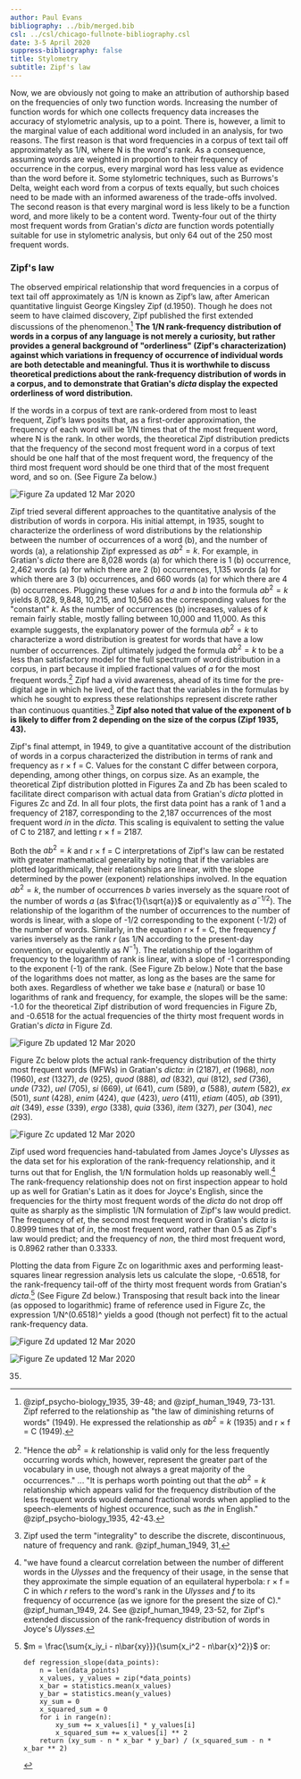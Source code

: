 ```yaml
---
author: Paul Evans
bibliography: ../bib/merged.bib
csl: ../csl/chicago-fullnote-bibliography.csl
date: 3-5 April 2020
suppress-bibliography: false
title: Stylometry
subtitle: Zipf's law
---
```

Now, we are obviously not going to make an attribution of authorship
based on the frequencies of only two function words. Increasing the
number of function words for which one collects frequency data
increases the accuracy of stylometric analysis, up to a point. There
is, however, a limit to the marginal value of each additional word
included in an analysis, for two reasons. The first reason is that
word frequencies in a corpus of text tail off approximately as 1/N,
where N is the word's rank. As a consequence, assuming words are
weighted in proportion to their frequency of occurrence in the
corpus, every marginal word has less value as evidence than the
word before it. Some stylometric techniques, such as Burrows's
Delta, weight each word from a corpus of texts equally, but such
choices need to be made with an informed awareness of the trade-offs
involved. The second reason is that every marginal word is less
likely to be a function word, and more likely to be a content word.
Twenty-four out of the thirty most frequent words from Gratian's
*dicta* are function words potentially suitable for use in stylometric
analysis, but only 64 out of the 250 most frequent words.

### Zipf's law

The observed empirical relationship that word frequencies in a
corpus of text tail off approximately as 1/N is known as Zipf’s
law, after American quantitative linguist George Kingsley Zipf
(d.1950). Though he does not seem to have claimed discovery, Zipf
published the first extended discussions of the phenomenon.[^10]
**The 1/N rank-frequency distribution of words in a corpus of any
language is not merely a curiosity, but rather provides a general
background of "orderliness" (Zipf's characterization) against which
variations in frequency of occurrence of individual words are both
detectable and meaningful. Thus it is worthwhile to discuss theoretical
predictions about the rank-frequency distribution of words in a
corpus, and to demonstrate that Gratian's *dicta* display the
expected orderliness of word distribution.**

If the words in a corpus of text are rank-ordered from most to least
frequent, Zipf’s laws posits that, as a first-order approximation,
the frequency of each word will be 1/N times that of the most
frequent word, where N is the rank. In other words, the theoretical
Zipf distribution predicts that the frequency of the second most
frequent word in a corpus of text should be one half that of the
most frequent word, the frequency of the third most frequent word
should be one third that of the most frequent word, and so on. (See
Figure Za below.)

![Figure Za updated 12 Mar 2020](PNGs/Figure_Za.png)

Zipf tried several different approaches to the quantitative analysis
of the distribution of words in corpora. His initial attempt, in
1935, sought to characterize the orderliness of word distributions
by the relationship between the number of occurrences of a word
(b), and the number of words (a), a relationship Zipf expressed as
$ab^2 = k$. For example, in Gratian's *dicta* there are 8,028 words
(a) for which there is 1 (b) occurrence, 2,462 words (a) for which
there are 2 (b) occurrences, 1,135 words (a) for which there are 3
(b) occurrences, and 660 words (a) for which there are 4 (b)
occurrences. Plugging these values for *a* and *b* into the formula
$ab^2 = k$ yields 8,028, 9,848, 10,215, and 10,560 as the corresponding
values for the "constant" *k*. As the number of occurrences (b)
increases, values of *k* remain fairly stable, mostly falling between
10,000 and 11,000. As this example suggests, the explanatory power
of the formula $ab^2 = k$ to characterize a word distribution is
greatest for words that have a low number of occurrences. Zipf
ultimately judged the formula $ab^2 = k$ to be a less than satisfactory
model for the full spectrum of word distribution in a corpus, in
part because it implied fractional values of *a* for the most
frequent words.[^Za] Zipf had a vivid awareness, ahead of its time
for the pre-digital age in which he lived, of the fact that the
variables in the formulas by which he sought to express these
relationships represent discrete rather than continuous quantities.[^Zb]
**Zipf also noted that value of the exponent of b is likely to
differ from 2 depending on the size of the corpus (Zipf 1935, 43).**

Zipf's final attempt, in 1949, to give a quantitative account of
the distribution of words in a corpus characterized the distribution
in terms of rank and frequency as r × f = C. Values for the constant
C differ between corpora, depending, among other things, on corpus
size. As an example, the theoretical Zipf distribution plotted in
Figures Za and Zb has been scaled to facilitate direct comparison
with actual data from Gratian's *dicta* plotted in Figures Zc and
Zd. In all four plots, the first data point has a rank of 1 and a
frequency of 2187, corresponding to the 2,187 occurrences of the
most frequent word *in* in the *dicta*. This scaling is equivalent
to setting the value of C to 2187, and letting r × f = 2187.

Both the $ab^2 = k$ and r × f = C interpretations of Zipf's law can
be restated with greater mathematical generality by noting that if
the variables are plotted logarithmically, their relationships are
linear, with the slope determined by the power (exponent) relationships
involved. In the equation $ab^2 = k$, the number of occurrences *b*
varies inversely as the square root of the number of words *a* (as
$\frac{1}{\sqrt{a}}$ or equivalently as $a^{-1/2}$). The relationship
of the logarithm of the number of occurrences to the number of words
is linear, with a slope of -1/2 corresponding to the exponent (-1/2)
of the number of words. Similarly, in the equation r × f = C, the
frequency *f* varies inversely as the rank *r* (as 1/N according
to the present-day convention, or equivalently as $N^{-1}$). The
relationship of the logarithm of frequency to the logarithm of rank
is linear, with a slope of -1 corresponding to the exponent (-1)
of the rank. (See Figure Zb below.) Note that the base of the
logarithms does not matter, as long as the bases are the same for
both axes. Regardless of whether we take base *e* (natural) or
base 10 logarithms of rank and frequency, for example, the slopes
will be the same: -1.0 for the theoretical Zipf distribution of
word frequencies in Figure Zb, and -0.6518 for the actual frequencies
of the thirty most frequent words in Gratian's *dicta* in Figure
Zd.

![Figure Zb updated 12 Mar 2020](PNGs/Figure_Zb.png)

Figure Zc below plots the actual rank-frequency distribution of the
thirty most frequent words (MFWs) in Gratian's *dicta*: *in* (2187),
*et* (1968), *non* (1960), *est* (1327), *de* (925), *quod* (888),
*ad* (832), *qui* (812), *sed* (736), *unde* (732), *uel* (705),
*si* (669), *ut* (641), *cum* (589), *a* (588), *autem* (582), *ex*
(501), *sunt* (428), *enim* (424), *que* (423), *uero* (411), *etiam*
(405), *ab* (391), *ait* (349), *esse* (339), *ergo* (338), *quia*
(336), *item* (327), *per* (304), *nec* (293).

![Figure Zc updated 12 Mar 2020](PNGs/Figure_Zc.png)

Zipf used word frequencies hand-tabulated from James Joyce's *Ulysses*
as the data set for his exploration of the rank-frequency relationship,
and it turns out that for English, the 1/N formulation holds up
reasonably well.[^13] The rank-frequency relationship does not on
first inspection appear to hold up as well for Gratian's Latin as
it does for Joyce's English, since the frequencies for the thirty
most frequent words of the *dicta* do not drop off quite as sharply as
the simplistic 1/N formulation of Zipf's law would predict. The
frequency of *et*, the second most frequent word in Gratian's *dicta*
is 0.8999 times that of *in*, the most frequent word, rather than
0.5 as Zipf's law would predict; and the frequency of *non*, the
third most frequent word, is 0.8962 rather than 0.3333.

Plotting the data from Figure Zc on logarithmic axes and performing
least-squares linear regression analysis lets us calculate the
slope, -0.6518, for the rank-frequency tail-off of the thirty most
frequent words from Gratian's *dicta*.[^14] (See Figure Zd below.)
Transposing that result back into the linear (as opposed to
logarithmic) frame of reference used in Figure Zc, the expression
1/N^(0.6518)^ yields a good (though not perfect) fit to the actual
rank-frequency data.

![Figure Zd updated 12 Mar 2020](PNGs/Figure_Zd.png)

![Figure Ze updated 12 Mar 2020](PNGs/Figure_Ze.png)

[^10]: @zipf_psycho-biology_1935, 39-48; and @zipf_human_1949, 73-131.
Zipf referred to the relationship as "the law of diminishing returns
of words" (1949). He expressed the relationship as $ab^2 = k$ (1935)
and r × f = C (1949).

[^Za]: "Hence the $ab^2 = k$ relationship is valid only for the
less frequently occurring words which, however, represent the greater
part of the vocabulary in use, though not always a great majority
of the occurrences." ... "It is perhaps worth pointing out that the
$ab^2 = k$ relationship which appears valid for the frequency
distribution of the less frequent words would demand fractional
words when applied to the speech-elements of highest occurence,
such as *the* in English." @zipf_psycho-biology_1935, 42-43.

[^Zb]: Zipf used the term "integrality" to describe the discrete,
discontinuous, nature of frequency and rank. @zipf_human_1949, 31,
35.

[^13]: "we have found a clearcut correlation between the number of
different words in the *Ulysses* and the frequency of their usage,
in the sense that they approximate the simple equation of an
equilateral hyperbola: r × f = C in which *r* refers to the word's
rank in the *Ulysses* and *f* to its frequency of occurrence (as
we ignore for the present the size of C)." @zipf_human_1949, 24. See
@zipf_human_1949, 23-52, for Zipf's extended discussion of the
rank-frequency distribution of words in Joyce's *Ulysses*.

[^14]: $m = \frac{\sum{x_iy_i - n\bar{xy}}}{\sum{x_i^2 - n\bar{x}^2}}$ or:

    ~~~ {.python}
    def regression_slope(data_points):
        n = len(data_points)
        x_values, y_values = zip(*data_points)
        x_bar = statistics.mean(x_values)
        y_bar = statistics.mean(y_values)
        xy_sum = 0
        x_squared_sum = 0
        for i in range(n):
            xy_sum += x_values[i] * y_values[i]
            x_squared_sum += x_values[i] ** 2
        return (xy_sum - n * x_bar * y_bar) / (x_squared_sum - n * x_bar ** 2)
    ~~~

